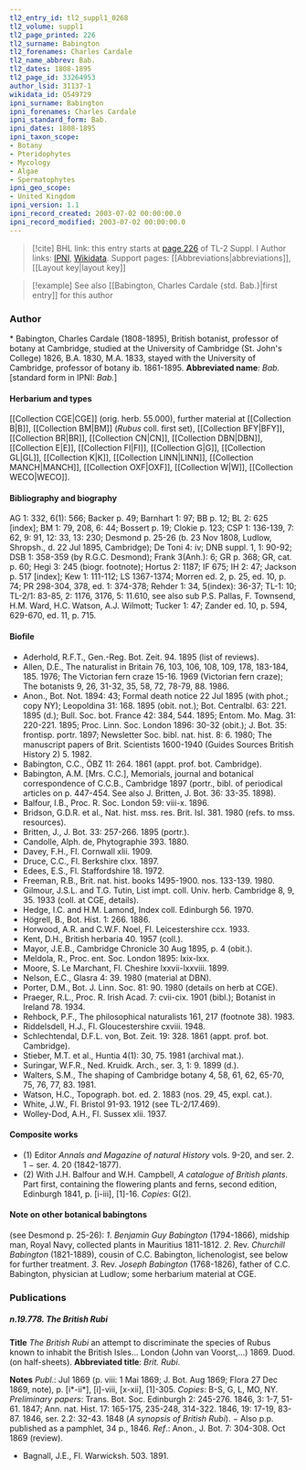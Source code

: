 ```yaml
---
tl2_entry_id: tl2_suppl1_0268
tl2_volume: suppl1
tl2_page_printed: 226
tl2_surname: Babington
tl2_forenames: Charles Cardale
tl2_name_abbrev: Bab.
tl2_dates: 1808-1895
tl2_page_id: 33264953
author_lsid: 31137-1
wikidata_id: Q549729
ipni_surname: Babington
ipni_forenames: Charles Cardale
ipni_standard_form: Bab.
ipni_dates: 1808-1895
ipni_taxon_scope: 
- Botany
- Pteridophytes
- Mycology
- Algae
- Spermatophytes
ipni_geo_scope: 
- United Kingdom
ipni_version: 1.1
ipni_record_created: 2003-07-02 00:00:00.0
ipni_record_modified: 2003-07-02 00:00:00.0
---
```


> [!cite] BHL link: this entry starts at [page 226](https://www.biodiversitylibrary.org/page/33264953) of TL-2 Suppl. I
> Author links: [IPNI](https://www.ipni.org/a/31137-1), [Wikidata](https://www.wikidata.org/wiki/Q549729). Support pages: [[Abbreviations|abbreviations]], [[Layout key|layout key]]

> [!example] See also [[Babington, Charles Cardale {std. Bab.}|first entry]] for this author

### Author

\* Babington, Charles Cardale (1808-1895), British botanist, professor of botany at Cambridge, studied at the University of Cambridge (St. John's College) 1826, B.A. 1830, M.A. 1833, stayed with the University of Cambridge, professor of botany ib. 1861-1895. 
**Abbreviated name**: *Bab.* \[standard form in IPNI: *Bab.*\]

#### Herbarium and types

[[Collection CGE|CGE]] (orig. herb. 55.000), further material at [[Collection B|B]], [[Collection BM|BM]] (*Rubus* coll. first set), [[Collection BFY|BFY]], [[Collection BR|BR]], [[Collection CN|CN]], [[Collection DBN|DBN]], [[Collection E|E]], [[Collection FI|FI]], [[Collection G|G]], [[Collection GL|GL]], [[Collection K|K]], [[Collection LINN|LINN]], [[Collection MANCH|MANCH]], [[Collection OXF|OXF]], [[Collection W|W]], [[Collection WECO|WECO]].

#### Bibliography and biography

AG 1: 332, 6(1): 566; Backer p. 49; Barnhart 1: 97; BB p. 12; BL 2: 625 \[index\]; BM 1: 79, 208, 6: 44; Bossert p. 19; Clokie p. 123; CSP 1: 136-139, 7: 62, 9: 91, 12: 33, 13: 230; Desmond p. 25-26 (b. 23 Nov 1808, Ludlow, Shropsh., d. 22 Jul 1895, Cambridge); De Toni 4: iv; DNB suppl. 1, 1: 90-92; DSB 1: 358-359 (by R.G.C. Desmond); Frank 3(Anh.): 6; GR p. 368; GR, cat. p. 60; Hegi 3: 245 (biogr. footnote); Hortus 2: 1187; IF 675; IH 2: 47; Jackson p. 517 \[index\]; Kew 1: 111-112; LS 1367-1374; Morren ed. 2, p. 25, ed. 10, p. 74; PR 298-304, 378, ed. 1: 374-378; Rehder 1: 34, 5(index): 36-37; TL-1: 10; TL-2/1: 83-85, 2: 1176, 3176, 5: 11.610, see also sub P.S. Pallas, F. Townsend, H.M. Ward, H.C. Watson, A.J. Wilmott; Tucker 1: 47; Zander ed. 10, p. 594, 629-670, ed. 11, p. 715.

#### Biofile

- Aderhold, R.F.T., Gen.-Reg. Bot. Zeit. 94. 1895 (list of reviews).
- Allen, D.E., The naturalist in Britain 76, 103, 106, 108, 109, 178, 183-184, 185. 1976; The Victorian fern craze 15-16. 1969 (Victorian fern craze); The botanists 9, 26, 31-32, 35, 58, 72, 78-79, 88. 1986.
- Anon., Bot. Not. 1894: 43; Formal death notice 22 Jul 1895 (with phot.; copy NY); Leopoldina 31: 168. 1895 (obit. not.); Bot. Centralbl. 63: 221. 1895 (d.); Bull. Soc. bot. France 42: 384, 544. 1895; Entom. Mo. Mag. 31: 220-221. 1895; Proc. Linn. Soc. London 1896: 30-32 (obit.); J. Bot. 35: frontisp. portr. 1897; Newsletter Soc. bibl. nat. hist. 8: 6. 1980; The manuscript papers of Brit. Scientists 1600-1940 (Guides Sources British History 2) 5. 1982.
- Babington, C.C., ÖBZ 11: 264. 1861 (appt. prof. bot. Cambridge).
- Babington, A.M. \[Mrs. C.C.\], Memorials, journal and botanical correspondence of C.C.B., Cambridge 1897 (portr., bibl. of periodical articles on p. 447-454. See also J. Britten, J. Bot. 36: 33-35. 1898).
- Balfour, I.B., Proc. R. Soc. London 59: viii-x. 1896.
- Bridson, G.D.R. et al., Nat. hist. mss. res. Brit. Isl. 381. 1980 (refs. to mss. resources).
- Britten, J., J. Bot. 33: 257-266. 1895 (portr.).
- Candolle, Alph. de, Phytographie 393. 1880.
- Davey, F.H., Fl. Cornwall xlii. 1909.
- Druce, C.C., Fl. Berkshire clxx. 1897.
- Edees, E.S., Fl. Staffordshire 18. 1972.
- Freeman, R.B., Brit. nat. hist. books 1495-1900. nos. 133-139. 1980.
- Gilmour, J.S.L. and T.G. Tutin, List impt. coll. Univ. herb. Cambridge 8, 9, 35. 1933 (coll. at CGE, details).
- Hedge, I.C. and H.M. Lamond, Index coll. Edinburgh 56. 1970.
- Högrell, B., Bot. Hist. 1: 266. 1886.
- Horwood, A.R. and C.W.F. Noel, Fl. Leicestershire ccx. 1933.
- Kent, D.H., British herbaria 40. 1957 (coll.).
- Mayor, J.E.B., Cambridge Chronicle 30 Aug 1895, p. 4 (obit.).
- Meldola, R., Proc. ent. Soc. London 1895: lxix-lxx.
- Moore, S. Le Marchant, Fl. Cheshire lxxvii-lxxviii. 1899.
- Nelson, E.C., Glasra 4: 39. 1980 (material at DBN).
- Porter, D.M., Bot. J. Linn. Soc. 81: 90. 1980 (details on herb at CGE).
- Praeger, R.L., Proc. R. Irish Acad. 7: cvii-cix. 1901 (bibl.); Botanist in Ireland 78. 1934.
- Rehbock, P.F., The philosophical naturalists 161, 217 (footnote 38). 1983.
- Riddelsdell, H.J., Fl. Gloucestershire cxviii. 1948.
- Schlechtendal, D.F.L. von, Bot. Zeit. 19: 328. 1861 (appt. prof. bot. Cambridge).
- Stieber, M.T. et al., Huntia 4(1): 30, 75. 1981 (archival mat.).
- Suringar, W.F.R., Ned. Kruidk. Arch., ser. 3, 1: 9. 1899 (d.).
- Walters, S.M., The shaping of Cambridge botany 4, 58, 61, 62, 65-70, 75, 76, 77, 83. 1981.
- Watson, H.C., Topograph. bot. ed. 2. 1883 (nos. 29, 45, expl. cat.).
- White, J.W., Fl. Bristol 91-93. 1912 (see TL-2/17.469).
- Wolley-Dod, A.H., Fl. Sussex xlii. 1937.

#### Composite works

- (1) Editor *Annals and Magazine of natural History* vols. 9-20, and ser. 2. 1 − ser. 4. 20 (1842-1877).
- (2) With J.H. Balfour and W.H. Campbell, *A catalogue of British plants*. Part first, containing the flowering plants and ferns, second edition, Edinburgh 1841, p. \[i-iii\], \[1\]-16. *Copies*: G(2).

#### Note on other botanical babingtons

(see Desmond p. 25-26):
*1*. *Benjamin Guy Babington* (1794-1866), midship man, Royal Navy, collected plants in Mauritius 1811-1812.
*2*. Rev. *Churchill Babington* (1821-1889), cousin of C.C. Babington, lichenologist, see below for further treatment.
*3*. Rev. *Joseph Babington* (1768-1826), father of C.C. Babington, physician at Ludlow; some herbarium material at CGE.

### Publications

##### n.19.778. The British Rubi

**Title**
*The British Rubi* an attempt to discriminate the species of Rubus known to inhabit the British Isles... London (John van Voorst,...) 1869. Duod. (on half-sheets).
**Abbreviated title**: *Brit. Rubi*.

**Notes**
*Publ*.: Jul 1869 (p. viii: 1 Mai 1869; J. Bot. Aug 1869; Flora 27 Dec 1869, note), p. \[i\*-ii\*\], \[i\]-viii, \[x-xii\], \[1\]-305. *Copies*: B-S, G, L, MO, NY.
*Preliminary papers*: Trans. Bot. Soc. Edinburgh 2: 245-276. 1846, 3: 1-7, 51-61. 1847; Ann. nat. Hist. 17: 165-175, 235-248, 314-322. 1846, 19: 17-19, 83-87. 1846, ser. 2.2: 32-43. 1848 (*A synopsis of British Rubi*). − Also p.p. published as a pamphlet, 34 p., 1846.
*Ref*.: Anon., J. Bot. 7: 304-308. Oct 1869 (review).
- Bagnall, J.E., Fl. Warwicksh. 503. 1891.

